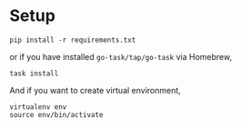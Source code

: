 # Setup

```shell
pip install -r requirements.txt
```

or if you have installed `go-task/tap/go-task` via Homebrew,

```shell
task install
```

And if you want to create virtual environment,

```shell
virtualenv env
source env/bin/activate
```
